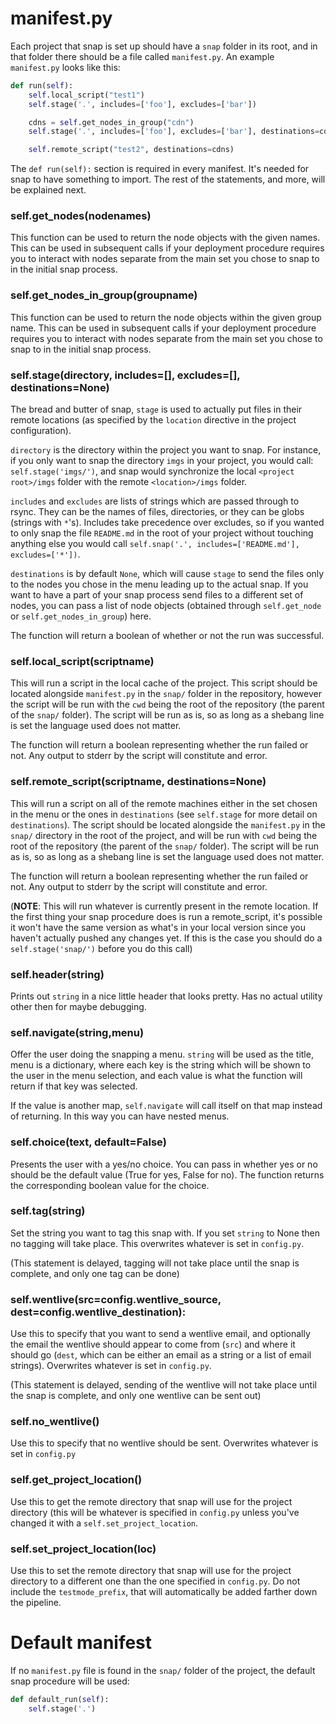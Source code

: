 # manifest.py

Each project that snap is set up should have a `snap` folder in its root, and in that folder there
should be a file called `manifest.py`. An example `manifest.py` looks like this:

```python
def run(self):
    self.local_script("test1")
    self.stage('.', includes=['foo'], excludes=['bar'])

    cdns = self.get_nodes_in_group("cdn")
    self.stage('.', includes=['foo'], excludes=['bar'], destinations=cdn)

    self.remote_script("test2", destinations=cdns)
```

The `def run(self):` section is required in every manifest. It's needed for snap to have something to
import. The rest of the statements, and more, will be explained next.

### self.get_nodes(nodenames)

This function can be used to return the node objects with the given names. This can be used in
subsequent calls if your deployment procedure requires you to interact with nodes separate from the
main set you chose to snap to in the initial snap process.

### self.get_nodes_in_group(groupname)

This function can be used to return the node objects within the given group name. This can be used in
subsequent calls if your deployment procedure requires you to interact with nodes separate from the
main set you chose to snap to in the initial snap process.

### self.stage(directory, includes=[], excludes=[], destinations=None)

The bread and butter of snap, `stage` is used to actually put files in their remote locations (as
specified by the `location` directive in the project configuration).

`directory` is the directory within the project you want to snap. For instance, if you only want to
snap the directory `imgs` in your project, you would call: `self.stage('imgs/')`, and snap would
synchronize the local `<project root>/imgs` folder with the remote `<location>/imgs` folder.

`includes` and `excludes` are lists of strings which are passed through to rsync. They can be the
names of files, directories, or they can be globs (strings with `*`'s). Includes take precedence over
excludes, so if you wanted to only snap the file `README.md` in the root of your project without
touching anything else you would call `self.snap('.', includes=['README.md'], excludes=['*'])`.

`destinations` is by default `None`, which will cause `stage` to send the files only to the nodes you
chose in the menu leading up to the actual snap. If you want to have a part of your snap process
send files to a different set of nodes, you can pass a list of node objects (obtained through
`self.get_node` or `self.get_nodes_in_group`) here.

The function will return a boolean of whether or not the run was successful.

### self.local_script(scriptname)

This will run a script in the local cache of the project. This script should be located alongside
`manifest.py` in the `snap/` folder in the repository, however the script will be run with the `cwd`
being the root of the repository (the parent of the `snap/` folder). The script will be run as is,
so as long as a shebang line is set the language used does not matter.

The function will return a boolean representing whether the run failed or not. Any output to stderr
by the script will constitute and error.

### self.remote_script(scriptname, destinations=None)

This will run a script on all of the remote machines either in the set chosen in the menu or the ones
in `destinations` (see `self.stage` for more detail on `destinations`). The script should be located
alongside the `manifest.py` in the `snap/` directory in the root of the project, and will be run with
`cwd` being the root of the repository (the parent of the `snap/` folder). The script will be run as
is, so as long as a shebang line is set the language used does not matter.

The function will return a boolean representing whether the run failed or not. Any output to stderr
by the script will constitute and error.

(**NOTE**: This will run whatever is currently present in the remote location. If the first thing your
snap procedure does is run a remote_script, it's possible it won't have the same version as what's in
your local version since you haven't actually pushed any changes yet. If this is the case you should
do a `self.stage('snap/')` before you do this call)

### self.header(string)

Prints out `string` in a nice little header that looks pretty. Has no actual utility other then for
maybe debugging.

### self.navigate(string,menu)

Offer the user doing the snapping a menu. `string` will be used as the title, menu is a dictionary,
where each key is the string which will be shown to the user in the menu selection, and each value is
what the function will return if that key was selected.

If the value is another map, `self.navigate` will call itself on that map instead of returning. In this
way you can have nested menus.

### self.choice(text, default=False)

Presents the user with a yes/no choice. You can pass in whether yes or no should be the default value
(True for yes, False for no). The function returns the corresponding boolean value for the choice.

### self.tag(string)

Set the string you want to tag this snap with. If you set `string` to None then no tagging will take
place. This overwrites whatever is set in `config.py`.

(This statement is delayed, tagging will not take place until the snap is complete, and only one tag
can be done)

### self.wentlive(src=config.wentlive_source, dest=config.wentlive_destination):

Use this to specify that you want to send a wentlive email, and optionally the email the wentlive
should appear to come from (`src`) and where it should go (`dest`, which can be either an email as a
string or a list of email strings). Overwrites whatever is set in `config.py`.

(This statement is delayed, sending of the wentlive will not take place until the snap is complete,
and only one wentlive can be sent out)

### self.no_wentlive()

Use this to specify that no wentlive should be sent. Overwrites whatever is set in `config.py`

### self.get_project_location()

Use this to get the remote directory that snap will use for the project directory (this will be
whatever is specified in `config.py` unless you've changed it with a `self.set_project_location`.

### self.set_project_location(loc)

Use this to set the remote directory that snap will use for the project directory to a different one
than the one specified in `config.py`. Do not include the `testmode_prefix`, that will automatically
be added farther down the pipeline.

# Default manifest

If no `manifest.py` file is found in the `snap/` folder of the project, the default snap procedure
will be used:

```python
def default_run(self):
    self.stage('.')
```


